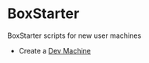 # BoxStarter
BoxStarter scripts for new user machines


* Create a [Dev Machine](http://boxstarter.org/package/nr/url?https://raw.githubusercontent.com/jquintus/QuintusInstall/master/BoxStarter-Work.ps1)
